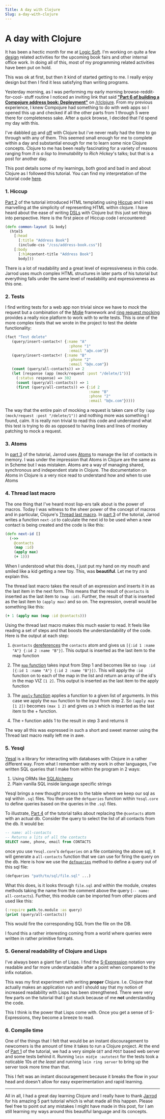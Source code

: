 ```yaml
---
Title: A day with Clojure
Slug: a-day-with-clojure
---
```


# A day with Clojure

It has been a hectic month for me at [Logic Soft](http://www.logicsoft.co.in).
I'm working on quite a few [design](https://twitter.com/LogicsoftInd/status/553498441192456192) 
related activities for the upcoming book fairs and other internal office work. In 
doing all of this, most of my programming related activities have been put on hold. 

This was ok at first, but then it kind of started getting to me. I really enjoy
design but then I find it less satisfying than writing programs. 

Yesterday morning, as I was performing my early morning browse-reddit-for-cool-
stuff routine I noticed an inviting link that said [**"Part 6 of building a 
Compojure address book: Deployment"**](http://www.reddit.com/r/Clojure/comments/2sr5fp/part_6_of_building_a_compojure_address_book/) 
on [/r/clojure](http://www.reddit.com/r/clojure). From my previous experience, I
knew Compojure had something to do with web apps so I opened this up and checked 
if all the other parts from 1 through 5 were there for completeness sake. After 
a quick browse, I decided that I'd spend my day with this.

I've dabbled [on](https://github.com/shrayasr/learning-clojure) and 
[off](https://github.com/shrayasr/githuj) with Clojure but i've never really had
the time to go through with any of them. This seemed small enough for me to 
complete within a day and substantial enough for me to learn some nice Clojure
concepts. Clojure to me has been really fascinating for a variety of reasons 
ranging from _It is a lisp_ to _Immutability_ to _Rich Hickey_'s talks; but that
is a post for another day. 

This post details some of my learnings, both good and bad in and about Clojure 
as I followed this tutorial.  You can find my interpretation of the tutorial code 
[here](https://github.com/shrayasr/learning-clojure-address-book).

### 1. Hiccup

[Part 2](http://www.jarrodctaylor.com/posts/Compojure-Address-Book-Part-2/) of the
tutorial introduced HTML templating using [Hiccup](https://github.com/weavejester/hiccup)
and I was marvelling at the simplicity of representing HTML within clojure. I have 
heard about the ease of writing [DSLs](http://en.wikipedia.org/wiki/Domain-specific_language)
with Clojure but this just set things into perspective. Here is the first piece
of Hiccup code I encountered:

```clojure
(defn common-layout [& body]
  (html5
    [:head
      [:title "Address Book"]
      (include-css "/css/address-book.css")]
    [:body
      [:h1#content-title "Address Book"]
      body]))
```

There is a lot of readability and a great level of expressiveness in this code. 
Jarrod uses much complex HTML structures in later parts of his tutorial but everything 
falls under the same level of readability and expressiveness as this one. 

### 2. Tests

I find writing tests for a web app non trivial since we have to _mock_ the 
request but a combination of the [Midje](https://github.com/marick/Midje) 
framework and [ring request mocking](https://github.com/weavejester/ring-mock) 
provides a really nice platform to work with to write tests. This is one of the 
more complex tests that we wrote in the project to test the delete functionality:

```clojure
(fact "Test delete"
   (query/insert-contact<! {:name "A"
                             :phone "1"
                             :email "a@x.com"})
   (query/insert-contact<! {:name "B"
                             :phone "2"
                             :email "b@x.com"})
   (count (query/all-contacts)) => 2
   (let [response (app (mock/request :post "/delete/1"))]
     (:status response) => 302
     (count (query/all-contacts)) => 1
     (first (query/all-contacts)) => {:id 2
                                      :name "B"
                                      :phone "2"
                                      :email "b@x.com"}))))
```

The way that the entire pain of mocking a request is taken care of by 
`(app (mock/request :post "/delete/1"))` and nothing more was something I found,
calm. It is really non trivial to read this code and understand what this test is 
trying to do as opposed to having lines and lines of monkey patching to mock a 
request. 

### 3. Atoms

In [part 3](http://www.jarrodctaylor.com/posts/Compojure-Address-Book-Part-3/) of
the tutorial, Jarrod uses [Atoms](http://clojure.org/atoms) to manage the list of
contacts in memory. I was under the impression that Atoms in Clojure are the same 
as in Scheme but I was mistaken. Atoms are a way of managing shared, synchronous 
and independent state in Clojure. The documentation on Atoms in Clojure is a very 
nice read to understand how and when to use Atoms

### 4. Thread last macro

The one thing that I've heard most lisp-ers talk about is the power of macros.
Today I was witness to the sheer power of the concept of macros and in particular,
Clojure's [Thread last macro](http://clojuredocs.org/clojure.core/-%3E%3E). In
[part 3](http://www.jarrodctaylor.com/posts/Compojure-Address-Book-Part-3/) of
the tutorial, Jarrod writes a function `next-id` to calculate the next id to be
used when a new contact is being created and the code is like this:

```clojure
(defn next-id []
  (->>
    @contacts
    (map :id)
    (apply max)
    (+ 1)))
```

When I understood what this does, I just put my hand on my mouth and smiled like
a kid getting a new toy. This, was **beautiful**. Let me try and explain this. 

The thread last macro takes the result of an expression and inserts it in as the 
last item in the next form. This means that the result of `@contacts` is inserted
as the last item to `(map :id)`. Further, the result of that is inserted as the
last item to `(apply max)` and so on. The expression, overall would be something
like this: 

```clojure
(+ 1 (apply max (map :id @contacts)))
```

Using the thread last macro makes this much easier to read. It feels like
reading a set of steps and that boosts the understandability of the code. Here 
is the output at each step:

1. `@contacts` [dereferences](https://clojuredocs.org/clojure.core/deref) the 
`contacts` atom and gives us `[{:id 1 :name "A"} {:id 2 :name "B"}]`. This output 
is inserted as the last item to the map function

2.  The [`map` function](https://clojuredocs.org/clojure.core/map) takes input 
from Step 1 and becomes like so `(map :id [{:id 1 :name "A"} {:id 2 :name "B"}])`. 
This will apply the `:id` function on to each of the map in the list and return 
an array of the id's in the map VIZ `[1 2]`.  This output is inserted as the last 
item to the apply function

3. The [`apply` function](https://clojuredocs.org/clojure.core/apply) applies a 
function to a given list of arguments. In this case we apply the `max` function to 
the input from step 2. So `(apply max [1 2])` becomes `(max 1 2)` and gives us 
`3` which is inserted as the last item to the + function.

4. The `+` function adds 1 to the result in step 3 and returns it

The way all this was expressed in such a short and sweet manner using the Thread 
last macro really left me in awe.

### 5. Yesql

[Yesql](https://github.com/krisajenkins/yesql) is a library for interacting with
databases with Clojure in a rather different way. From what I remember with my
work in other languages, I've written SQL queries that I make from within the
program in 2 ways: 

1. Using ORMs like [SQLAlchemy](http://www.sqlalchemy.org/)
2. Plain vanilla SQL inside language specific strings

Yesql brings a new thought process to the table where we keep our sql as sql 
within `.sql` files. You then use the `defqueries` function within `Yesql.core`
to define queries based on the queries in the `.sql` files. 

To illustrate, [Part 4](http://www.jarrodctaylor.com/posts/Compojure-Address-Book-Part-4/)
of the tutorial talks about replacing the `@contacts` atom with an actual db.
Consider the query to select the list of all contacts from the db. It would be:

```sql
-- name: all-contacts
-- Returns a lits of all the contacts 
SELECT name, phone, email from CONTACTS
```

once you use `Yesql.core`'s `defqueries` on a file containing the above sql, it
will generate a `all-contacts` function that we can use for firing the query on
the db. Here is how we use the [`defqueries`](https://github.com/krisajenkins/yesql#one-file-many-queries) 
method to define a query out of this sql file:

```clojure
(defqueries "path/to/sql/file.sql" ...)
```

What this does, is it looks through `file.sql` and within the module, creates
methods taking the name from the comment above the query (`-- name: all-contacts`). 
Further, this module can be imported from other places and used like this:

```clojure
(:require path.to.module :as query)
(print (query/all-contacts))
```

This would fire the corresponding SQL from the file on the DB.

I found this a rather interesting coming from a world where queries were written 
in rather primitive formats.

### 5. General readability of Clojure and Lisps

I've always been a giant fan of Lisps. I find the [S-Expression](http://en.wikipedia.org/wiki/S-expression) 
notation very readable and far more understandable after a point when compared to 
the infix notation. 

This was my first experiment with writing **proper** Clojure. I.e. Clojure that
actually makes an application run and I should say that my notion of increased
readability with Lisps has been strengthened. There were very few parts on the
tutorial that I got stuck because of me **not** understanding the code. 

This I think is the power that Lisps come with. Once you get a sense of 
S-Expressions, they become a breeze to read.

### 6. Compile time

One of the things that I felt that would be an instant discouragement to newcomers
is the amount of time it takes to run a Clojure project. At the end of [Part 1](
http://www.jarrodctaylor.com/posts/Compojure-Address-Book-Part-1/) of the tutorial, 
we had a very simple `GET` and `POST` based web server and some tests behind it. 
Running `lein midje :autotest` for the tests took a noticable 10s _at the least_ 
and running `lein ring server` to bring up the server took more time than that. 

This I felt was an instant discouragement because it breaks the flow in your
head and doesn't allow for easy experimentation and rapid learning.

---

All in all, I had a great day learning Clojure and I really have to thank 
[Jarrod](https://twitter.com/JarrodCTaylor) for his amazing 5 part tutorial which
is what made all this happen. Please feel free to point out any mistakes I might 
have made in this post, for I am still learning my ways around this beautiful
language and its concepts.
